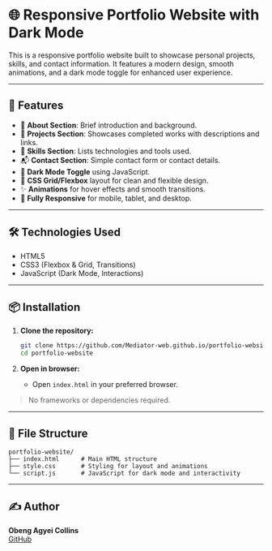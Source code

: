 # 🌐 Responsive Portfolio Website with Dark Mode

This is a responsive portfolio website built to showcase personal projects, skills, and contact information. It features a modern design, smooth animations, and a dark mode toggle for enhanced user experience.

---

## 🚀 Features

- 👤 **About Section**: Brief introduction and background.
- 💼 **Projects Section**: Showcases completed works with descriptions and links.
- 🧰 **Skills Section**: Lists technologies and tools used.
- 📬 **Contact Section**: Simple contact form or contact details.
- 🌙 **Dark Mode Toggle** using JavaScript.
- 🎨 **CSS Grid/Flexbox** layout for clean and flexible design.
- ✨ **Animations** for hover effects and smooth transitions.
- 📱 **Fully Responsive** for mobile, tablet, and desktop.

---

## 🛠️ Technologies Used

- HTML5  
- CSS3 (Flexbox & Grid, Transitions)  
- JavaScript (Dark Mode, Interactions)

---

## 📦 Installation

1. **Clone the repository:**
   ```bash
   git clone https://github.com/Mediator-web.github.io/portfolio-website.git
   cd portfolio-website
   ```

2. **Open in browser:**
   - Open `index.html` in your preferred browser.

> No frameworks or dependencies required.

---

## 📂 File Structure

```
portfolio-website/
├── index.html      # Main HTML structure
├── style.css       # Styling for layout and animations
└── script.js       # JavaScript for dark mode and interactivity
```

---

## ✍️ Author

**Obeng Agyei Collins**  
[GitHub](https://github.com/Mediator-web.github.io)


